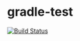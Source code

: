 # gradle-test

[![Build Status](https://travis-ci.org/rcraggs/gradle-test.svg?branch=master)](https://travis-ci.org/rcraggs/gradle-test)


